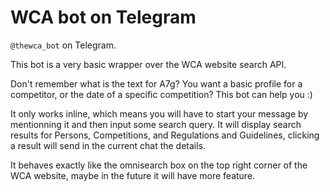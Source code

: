 # WCA bot on Telegram

`@thewca_bot` on Telegram.

This bot is a very basic wrapper over the WCA website search API.

Don't remember what is the text for A7g? You want a basic profile for a competitor, or the date of a specific competition?
This bot can help you :)

It only works inline, which means you will have to start your message by mentionning it and then input some search query.
It will display search results for Persons, Competitions, and Regulations and Guidelines, clicking a result will send in the current chat the details.

It behaves exactly like the omnisearch box on the top right corner of the WCA website, maybe in the future it will have more feature.
